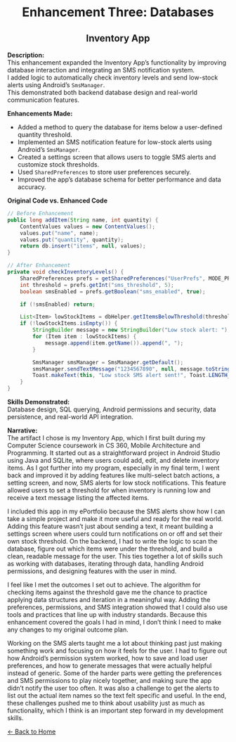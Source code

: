 <h1 align="center">Enhancement Three: Databases</h1>
<h2 align="center">Inventory App</h2>

**Description:**  
This enhancement expanded the Inventory App’s functionality by improving database interaction and integrating an SMS notification system.  
I added logic to automatically check inventory levels and send low-stock alerts using Android’s `SmsManager`.  
This demonstrated both backend database design and real-world communication features.

**Enhancements Made:**  
- Added a method to query the database for items below a user-defined quantity threshold.  
- Implemented an SMS notification feature for low-stock alerts using Android’s `SmsManager`.  
- Created a settings screen that allows users to toggle SMS alerts and customize stock thresholds.  
- Used `SharedPreferences` to store user preferences securely.  
- Improved the app’s database schema for better performance and data accuracy.  

**Original Code vs. Enhanced Code**

```java
// Before Enhancement
public long addItem(String name, int quantity) {
    ContentValues values = new ContentValues();
    values.put("name", name);
    values.put("quantity", quantity);
    return db.insert("items", null, values);
}

// After Enhancement
private void checkInventoryLevels() {
    SharedPreferences prefs = getSharedPreferences("UserPrefs", MODE_PRIVATE);
    int threshold = prefs.getInt("sms_threshold", 5);
    boolean smsEnabled = prefs.getBoolean("sms_enabled", true);

    if (!smsEnabled) return;

    List<Item> lowStockItems = dbHelper.getItemsBelowThreshold(threshold);
    if (!lowStockItems.isEmpty()) {
        StringBuilder message = new StringBuilder("Low stock alert: ");
        for (Item item : lowStockItems) {
            message.append(item.getName()).append(", ");
        }

        SmsManager smsManager = SmsManager.getDefault();
        smsManager.sendTextMessage("1234567890", null, message.toString(), null, null);
        Toast.makeText(this, "Low stock SMS alert sent!", Toast.LENGTH_SHORT).show();
    }
}

```

**Skills Demonstrated:**  
Database design, SQL querying, Android permissions and security, data persistence, and real-world API integration.

**Narrative:**  
The artifact I chose is my Inventory App, which I first built during my Computer Science coursework in CS 360, 
Mobile Architecture and Programming. It started out as a straightforward project in Android Studio using Java and 
SQLite, where users could add, edit, and delete inventory items. As I got further into my program, especially in my 
final term, I went back and improved it by adding features like multi-select batch actions, a setting screen, and 
now, SMS alerts for low stock notifications. This feature allowed users to set a threshold for when inventory is 
running low and receive a text message listing the affected items.

I included this app in my ePortfolio because the SMS alerts show how I can take a simple project and make it more 
useful and ready for the real world. Adding this feature wasn’t just about sending a text, it meant building a 
settings screen where users could turn notifications on or off and set their own stock threshold. On the backend, I 
had to write the logic to scan the database, figure out which items were under the threshold, and build a clean, 
readable message for the user. This ties together a lot of skills such as working with databases, iterating through 
data, handling Android permissions, and designing features with the user in mind.

I feel like I met the outcomes I set out to achieve. The algorithm for checking items against the threshold gave me 
the chance to practice applying data structures and iteration in a meaningful way. Adding the preferences, 
permissions, and SMS integration showed that I could also use tools and practices that line up with industry 
standards. Because this enhancement covered the goals I had in mind, I don’t think I need to make any changes to my 
original outcome plan.

Working on the SMS alerts taught me a lot about thinking past just making something work and focusing on how it 
feels for the user. I had to figure out how Android’s permission system worked, how to save and load user 
preferences, and how to generate messages that were actually helpful instead of generic. Some of the harder parts 
were getting the preferences and SMS permissions to play nicely together, and making sure the app didn’t notify the 
user too often. It was also a challenge to get the alerts to list out the actual item names so the text felt 
specific and useful. In the end, these challenges pushed me to think about usability just as much as functionality, 
which I think is an important step forward in my development skills.

[← Back to Home](index.md)
